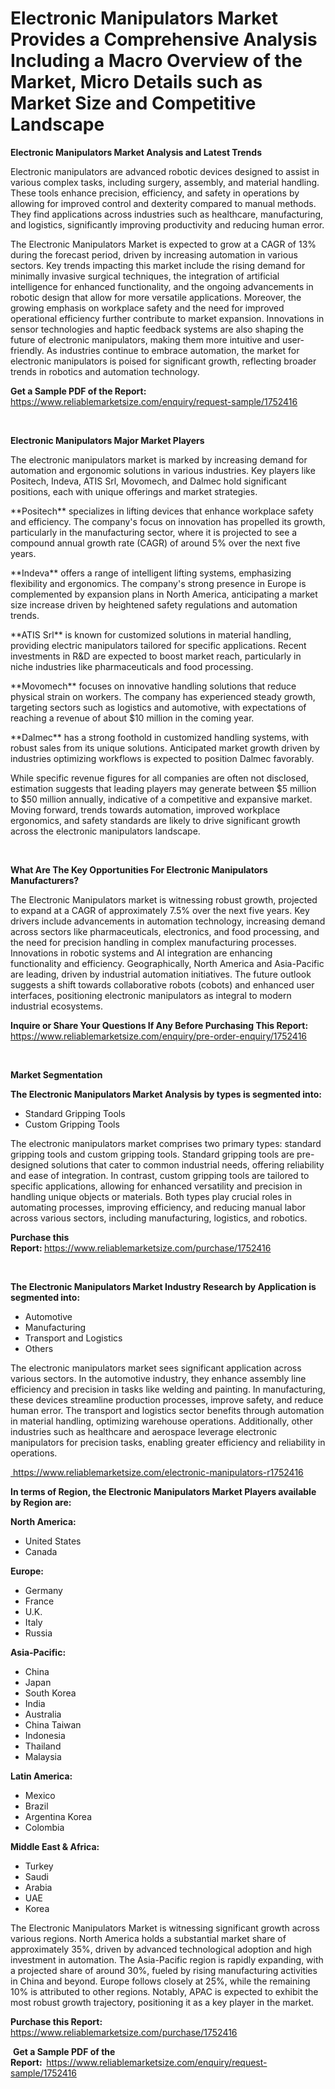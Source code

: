 <p><h1>Electronic Manipulators Market Provides a Comprehensive Analysis Including a Macro Overview of the Market, Micro Details such as Market Size and Competitive Landscape</h1></p><p><strong>Electronic Manipulators Market Analysis and Latest Trends</strong></p>
<p><p>Electronic manipulators are advanced robotic devices designed to assist in various complex tasks, including surgery, assembly, and material handling. These tools enhance precision, efficiency, and safety in operations by allowing for improved control and dexterity compared to manual methods. They find applications across industries such as healthcare, manufacturing, and logistics, significantly improving productivity and reducing human error.</p><p>The Electronic Manipulators Market is expected to grow at a CAGR of 13% during the forecast period, driven by increasing automation in various sectors. Key trends impacting this market include the rising demand for minimally invasive surgical techniques, the integration of artificial intelligence for enhanced functionality, and the ongoing advancements in robotic design that allow for more versatile applications. Moreover, the growing emphasis on workplace safety and the need for improved operational efficiency further contribute to market expansion. Innovations in sensor technologies and haptic feedback systems are also shaping the future of electronic manipulators, making them more intuitive and user-friendly. As industries continue to embrace automation, the market for electronic manipulators is poised for significant growth, reflecting broader trends in robotics and automation technology.</p></p>
<p><strong>Get a Sample PDF of the Report:&nbsp;</strong> <a href="https://www.reliablemarketsize.com/enquiry/request-sample/1752416?utm_campaign=3272&utm_medium=2&utm_source=Github&utm_content=ia&utm_term=17042025&utm_id=electronic-manipulators">https://www.reliablemarketsize.com/enquiry/request-sample/1752416</a></p>
<p>&nbsp;</p>
<p><strong>Electronic Manipulators Major Market Players</strong></p>
<p><p>The electronic manipulators market is marked by increasing demand for automation and ergonomic solutions in various industries. Key players like Positech, Indeva, ATIS Srl, Movomech, and Dalmec hold significant positions, each with unique offerings and market strategies.</p><p>**Positech** specializes in lifting devices that enhance workplace safety and efficiency. The company's focus on innovation has propelled its growth, particularly in the manufacturing sector, where it is projected to see a compound annual growth rate (CAGR) of around 5% over the next five years. </p><p>**Indeva** offers a range of intelligent lifting systems, emphasizing flexibility and ergonomics. The company's strong presence in Europe is complemented by expansion plans in North America, anticipating a market size increase driven by heightened safety regulations and automation trends. </p><p>**ATIS Srl** is known for customized solutions in material handling, providing electric manipulators tailored for specific applications. Recent investments in R&D are expected to boost market reach, particularly in niche industries like pharmaceuticals and food processing.</p><p>**Movomech** focuses on innovative handling solutions that reduce physical strain on workers. The company has experienced steady growth, targeting sectors such as logistics and automotive, with expectations of reaching a revenue of about $10 million in the coming year.</p><p>**Dalmec** has a strong foothold in customized handling systems, with robust sales from its unique solutions. Anticipated market growth driven by industries optimizing workflows is expected to position Dalmec favorably.</p><p>While specific revenue figures for all companies are often not disclosed, estimation suggests that leading players may generate between $5 million to $50 million annually, indicative of a competitive and expansive market. Moving forward, trends towards automation, improved workplace ergonomics, and safety standards are likely to drive significant growth across the electronic manipulators landscape.</p></p>
<p>&nbsp;</p>
<p><strong>What Are The Key Opportunities For Electronic Manipulators Manufacturers?</strong></p>
<p><p>The Electronic Manipulators market is witnessing robust growth, projected to expand at a CAGR of approximately 7.5% over the next five years. Key drivers include advancements in automation technology, increasing demand across sectors like pharmaceuticals, electronics, and food processing, and the need for precision handling in complex manufacturing processes. Innovations in robotic systems and AI integration are enhancing functionality and efficiency. Geographically, North America and Asia-Pacific are leading, driven by industrial automation initiatives. The future outlook suggests a shift towards collaborative robots (cobots) and enhanced user interfaces, positioning electronic manipulators as integral to modern industrial ecosystems.</p></p>
<p><strong>Inquire or Share Your Questions If Any Before Purchasing This Report:</strong> <a href="https://www.reliablemarketsize.com/enquiry/pre-order-enquiry/1752416?utm_campaign=3272&utm_medium=2&utm_source=Github&utm_content=ia&utm_term=17042025&utm_id=electronic-manipulators">https://www.reliablemarketsize.com/enquiry/pre-order-enquiry/1752416</a></p>
<p>&nbsp;</p>
<p><strong>Market Segmentation</strong></p>
<p><strong>The Electronic Manipulators Market Analysis by types is segmented into:</strong></p>
<p><ul><li>Standard Gripping Tools</li><li>Custom Gripping Tools</li></ul></p>
<p><p>The electronic manipulators market comprises two primary types: standard gripping tools and custom gripping tools. Standard gripping tools are pre-designed solutions that cater to common industrial needs, offering reliability and ease of integration. In contrast, custom gripping tools are tailored to specific applications, allowing for enhanced versatility and precision in handling unique objects or materials. Both types play crucial roles in automating processes, improving efficiency, and reducing manual labor across various sectors, including manufacturing, logistics, and robotics.</p></p>
<p><strong>Purchase this Report:&nbsp;</strong><a href="https://www.reliablemarketsize.com/purchase/1752416?utm_campaign=3272&utm_medium=2&utm_source=Github&utm_content=ia&utm_term=17042025&utm_id=electronic-manipulators">https://www.reliablemarketsize.com/purchase/1752416</a></p>
<p>&nbsp;</p>
<p><strong>The Electronic Manipulators Market Industry Research by Application is segmented into:</strong></p>
<p><ul><li>Automotive</li><li>Manufacturing</li><li>Transport and Logistics</li><li>Others</li></ul></p>
<p><p>The electronic manipulators market sees significant application across various sectors. In the automotive industry, they enhance assembly line efficiency and precision in tasks like welding and painting. In manufacturing, these devices streamline production processes, improve safety, and reduce human error. The transport and logistics sector benefits through automation in material handling, optimizing warehouse operations. Additionally, other industries such as healthcare and aerospace leverage electronic manipulators for precision tasks, enabling greater efficiency and reliability in operations.</p></p>
<p><a href="https://www.reliablemarketsize.com/electronic-manipulators-r1752416?utm_campaign=3272&utm_medium=2&utm_source=Github&utm_content=ia&utm_term=17042025&utm_id=electronic-manipulators">&nbsp;https://www.reliablemarketsize.com/electronic-manipulators-r1752416</a></p>
<p><strong>In terms of Region, the Electronic Manipulators Market Players available by Region are:</strong></p>
<p>
    <p> <strong> North America: </strong>
        <ul>
            <li>United States</li>
            <li>Canada</li>
        </ul>
        </p> 
    <p> <strong> Europe: </strong>
        <ul>
            <li>Germany</li>
            <li>France</li>
            <li>U.K.</li>
            <li>Italy</li>
            <li>Russia</li>
        </ul>
        </p> 
    <p> <strong> Asia-Pacific: </strong>
        <ul>
            <li>China</li>
            <li>Japan</li>
            <li>South Korea</li>
            <li>India</li>
            <li>Australia</li>
            <li>China Taiwan</li>
            <li>Indonesia</li>
            <li>Thailand</li>
            <li>Malaysia</li>
        </ul>
        </p> 
    <p> <strong> Latin America: </strong>
        <ul>
            <li>Mexico</li>
            <li>Brazil</li>
            <li>Argentina Korea</li>
            <li>Colombia</li>
        </ul>
        </p> 
    <p> <strong> Middle East & Africa: </strong>
        <ul>
            <li>Turkey</li>
            <li>Saudi</li>
            <li>Arabia</li>
            <li>UAE</li>
            <li>Korea</li>
        </ul>
    </p>
    </p>
<p><p>The Electronic Manipulators Market is witnessing significant growth across various regions. North America holds a substantial market share of approximately 35%, driven by advanced technological adoption and high investment in automation. The Asia-Pacific region is rapidly expanding, with a projected share of around 30%, fueled by rising manufacturing activities in China and beyond. Europe follows closely at 25%, while the remaining 10% is attributed to other regions. Notably, APAC is expected to exhibit the most robust growth trajectory, positioning it as a key player in the market.</p></p>
<p><strong>Purchase this Report: </strong><a href="https://www.reliablemarketsize.com/purchase/1752416?utm_campaign=3272&utm_medium=2&utm_source=Github&utm_content=ia&utm_term=17042025&utm_id=electronic-manipulators">https://www.reliablemarketsize.com/purchase/1752416</a></p>
<p>&nbsp;<strong>Get a Sample PDF of the Report:&nbsp;&nbsp;</strong><a href="https://www.reliablemarketsize.com/enquiry/request-sample/1752416?utm_campaign=3272&utm_medium=2&utm_source=Github&utm_content=ia&utm_term=17042025&utm_id=electronic-manipulators">https://www.reliablemarketsize.com/enquiry/request-sample/1752416</a></p>
<p><strong></strong></p>
<p><p></p><p></p><p></p></p>